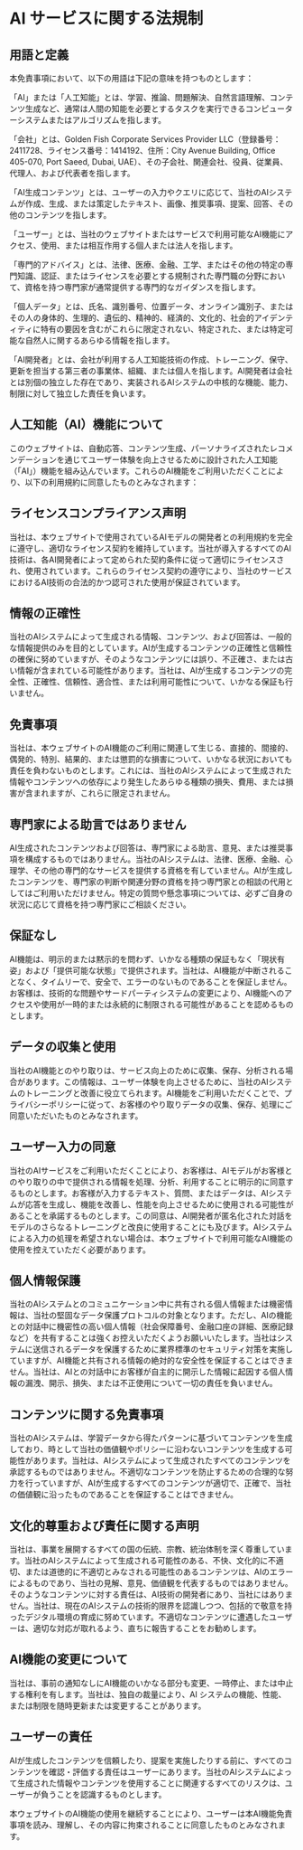 # AI サービスに関する法規制

## 用語と定義

本免責事項において、以下の用語は下記の意味を持つものとします：

「AI」または「人工知能」とは、学習、推論、問題解決、自然言語理解、コンテンツ生成など、通常は人間の知能を必要とするタスクを実行できるコンピューターシステムまたはアルゴリズムを指します。

「会社」とは、Golden Fish Corporate Services Provider LLC（登録番号：2411728、ライセンス番号：1414192、住所：City Avenue Building, Office 405-070, Port Saeed, Dubai, UAE）、その子会社、関連会社、役員、従業員、代理人、および代表者を指します。

「AI生成コンテンツ」とは、ユーザーの入力やクエリに応じて、当社のAIシステムが作成、生成、または策定したテキスト、画像、推奨事項、提案、回答、その他のコンテンツを指します。

「ユーザー」とは、当社のウェブサイトまたはサービスで利用可能なAI機能にアクセス、使用、または相互作用する個人または法人を指します。

「専門的アドバイス」とは、法律、医療、金融、工学、またはその他の特定の専門知識、認証、またはライセンスを必要とする規制された専門職の分野において、資格を持つ専門家が通常提供する専門的なガイダンスを指します。

「個人データ」とは、氏名、識別番号、位置データ、オンライン識別子、またはその人の身体的、生理的、遺伝的、精神的、経済的、文化的、社会的アイデンティティに特有の要因を含むがこれらに限定されない、特定された、または特定可能な自然人に関するあらゆる情報を指します。

「AI開発者」とは、会社が利用する人工知能技術の作成、トレーニング、保守、更新を担当する第三者の事業体、組織、または個人を指します。AI開発者は会社とは別個の独立した存在であり、実装されるAIシステムの中核的な機能、能力、制限に対して独立した責任を負います。

## 人工知能（AI）機能について

このウェブサイトは、自動応答、コンテンツ生成、パーソナライズされたレコメンデーションを通じてユーザー体験を向上させるために設計された人工知能（「AI」）機能を組み込んでいます。これらのAI機能をご利用いただくことにより、以下の利用規約に同意したものとみなされます：

## ライセンスコンプライアンス声明

当社は、本ウェブサイトで使用されているAIモデルの開発者との利用規約を完全に遵守し、適切なライセンス契約を維持しています。当社が導入するすべてのAI技術は、各AI開発者によって定められた契約条件に従って適切にライセンスされ、使用されています。これらのライセンス契約の遵守により、当社のサービスにおけるAI技術の合法的かつ認可された使用が保証されています。

## 情報の正確性

当社のAIシステムによって生成される情報、コンテンツ、および回答は、一般的な情報提供のみを目的としています。AIが生成するコンテンツの正確性と信頼性の確保に努めていますが、そのようなコンテンツには誤り、不正確さ、または古い情報が含まれている可能性があります。当社は、AIが生成するコンテンツの完全性、正確性、信頼性、適合性、または利用可能性について、いかなる保証も行いません。

## 免責事項

当社は、本ウェブサイトのAI機能のご利用に関連して生じる、直接的、間接的、偶発的、特別、結果的、または懲罰的な損害について、いかなる状況においても責任を負わないものとします。これには、当社のAIシステムによって生成された情報やコンテンツへの依存により発生したあらゆる種類の損失、費用、または損害が含まれますが、これらに限定されません。

## 専門家による助言ではありません

AI生成されたコンテンツおよび回答は、専門家による助言、意見、または推奨事項を構成するものではありません。当社のAIシステムは、法律、医療、金融、心理学、その他の専門的なサービスを提供する資格を有していません。AIが生成したコンテンツを、専門家の判断や関連分野の資格を持つ専門家との相談の代用としてはご利用いただけません。特定の質問や懸念事項については、必ずご自身の状況に応じて資格を持つ専門家にご相談ください。

## 保証なし

AI機能は、明示的または黙示的を問わず、いかなる種類の保証もなく「現状有姿」および「提供可能な状態」で提供されます。当社は、AI機能が中断されることなく、タイムリーで、安全で、エラーのないものであることを保証しません。お客様は、技術的な問題やサードパーティシステムの変更により、AI機能へのアクセスや使用が一時的または永続的に制限される可能性があることを認めるものとします。

## データの収集と使用

当社のAI機能とのやり取りは、サービス向上のために収集、保存、分析される場合があります。この情報は、ユーザー体験を向上させるために、当社のAIシステムのトレーニングと改善に役立てられます。AI機能をご利用いただくことで、プライバシーポリシーに従って、お客様のやり取りデータの収集、保存、処理にご同意いただいたものとみなされます。

## ユーザー入力の同意

当社のAIサービスをご利用いただくことにより、お客様は、AIモデルがお客様とのやり取りの中で提供される情報を処理、分析、利用することに明示的に同意するものとします。お客様が入力するテキスト、質問、またはデータは、AIシステムが応答を生成し、機能を改善し、性能を向上させるために使用される可能性があることを承諾するものとします。この同意は、AI開発者が匿名化された対話をモデルのさらなるトレーニングと改良に使用することにも及びます。AIシステムによる入力の処理を希望されない場合は、本ウェブサイトで利用可能なAI機能の使用を控えていただく必要があります。

## 個人情報保護

当社のAIシステムとのコミュニケーション中に共有される個人情報または機密情報は、当社の堅固なデータ保護プロトコルの対象となります。ただし、AIの機能との対話中に機密性の高い個人情報（社会保障番号、金融口座の詳細、医療記録など）を共有することは強くお控えいただくようお願いいたします。当社はシステムに送信されるデータを保護するために業界標準のセキュリティ対策を実施していますが、AI機能と共有される情報の絶対的な安全性を保証することはできません。当社は、AIとの対話中にお客様が自主的に開示した情報に起因する個人情報の漏洩、開示、損失、または不正使用について一切の責任を負いません。

## コンテンツに関する免責事項

当社のAIシステムは、学習データから得たパターンに基づいてコンテンツを生成しており、時として当社の価値観やポリシーに沿わないコンテンツを生成する可能性があります。当社は、AIシステムによって生成されたすべてのコンテンツを承認するものではありません。不適切なコンテンツを防止するための合理的な努力を行っていますが、AIが生成するすべてのコンテンツが適切で、正確で、当社の価値観に沿ったものであることを保証することはできません。

## 文化的尊重および責任に関する声明

当社は、事業を展開するすべての国の伝統、宗教、統治体制を深く尊重しています。当社のAIシステムによって生成される可能性のある、不快、文化的に不適切、または道徳的に不適切とみなされる可能性のあるコンテンツは、AIのエラーによるものであり、当社の見解、意見、価値観を代表するものではありません。そのようなコンテンツに対する責任は、AI技術の開発者にあり、当社にはありません。当社は、現在のAIシステムの技術的限界を認識しつつ、包括的で敬意を持ったデジタル環境の育成に努めています。不適切なコンテンツに遭遇したユーザーは、適切な対応が取れるよう、直ちに報告することをお勧めします。

## AI機能の変更について

当社は、事前の通知なしにAI機能のいかなる部分も変更、一時停止、または中止する権利を有します。当社は、独自の裁量により、AI システムの機能、性能、または制限を随時更新または変更することがあります。

## ユーザーの責任

AIが生成したコンテンツを信頼したり、提案を実施したりする前に、すべてのコンテンツを確認・評価する責任はユーザーにあります。当社のAIシステムによって生成された情報やコンテンツを使用することに関連するすべてのリスクは、ユーザーが負うことを認識するものとします。

本ウェブサイトのAI機能の使用を継続することにより、ユーザーは本AI機能免責事項を読み、理解し、その内容に拘束されることに同意したものとみなされます。